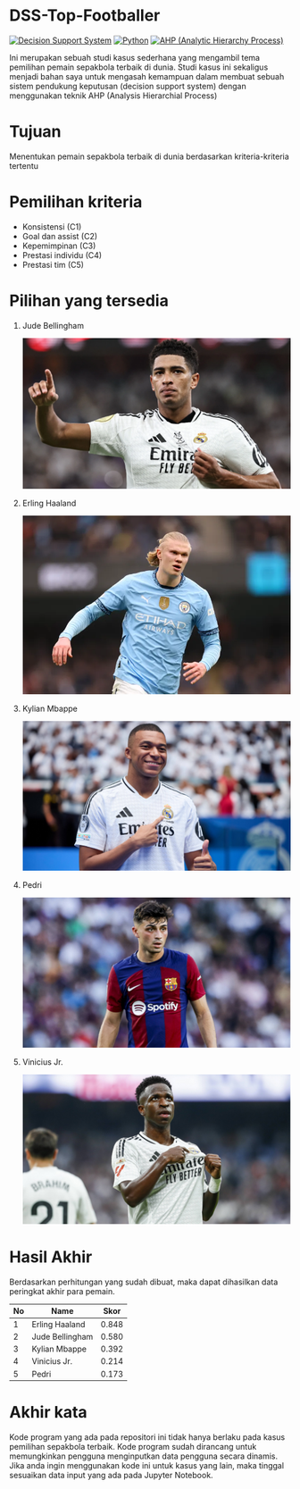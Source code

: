 # DSS-Top-Footballer

[![Decision Support System](https://img.shields.io/badge/Decision_Support_System-800080?style=flat)](https://github.com/topics/decision-support-system)
[![Python](https://img.shields.io/badge/Python-3776AB?style=flat&logo=python&logoColor=white)](https://github.com/topics/python)
[![AHP (Analytic Hierarchy Process)](https://img.shields.io/badge/AHP-FF4500?style=flat)](https://github.com/topics/ahp)


Ini merupakan sebuah studi kasus sederhana yang mengambil tema pemilihan pemain sepakbola terbaik di dunia. Studi kasus ini sekaligus menjadi bahan saya untuk mengasah kemampuan dalam membuat sebuah sistem pendukung keputusan (decision support system) dengan menggunakan teknik AHP (Analysis Hierarchial Process)


# Tujuan

Menentukan pemain sepakbola terbaik di dunia berdasarkan kriteria-kriteria tertentu

# Pemilihan kriteria

- Konsistensi (C1)
- Goal dan assist (C2)
- Kepemimpinan (C3)
- Prestasi individu (C4)
- Prestasi tim (C5)

# Pilihan yang tersedia

1. Jude Bellingham

    ![Jude Bellingham photo](docs/img/jude-bellingham.webp)
2. Erling Haaland

    ![Erling Haaland photo](docs/img/erling-haaland.webp)

3. Kylian Mbappe

    ![Kylian Mbappe photo](docs/img/kylian-mbappe.jpg)
4. Pedri

    ![Pedri](docs/img/pedri.jpg)

5. Vinicius Jr.

    ![Vinicius Jr. photo](docs/img/vinicius-jr.jpg)

# Hasil Akhir

Berdasarkan perhitungan yang sudah dibuat, maka dapat dihasilkan data peringkat akhir para pemain. 

| No | Name | Skor |
|--|--|--|
| 1 | Erling Haaland | 0.848 |
| 2 | Jude Bellingham | 0.580 |
| 3 | Kylian Mbappe | 0.392 |
| 4 | Vinicius Jr. | 0.214 |
| 5 | Pedri | 0.173 |

# Akhir kata

Kode program yang ada pada repositori ini tidak hanya berlaku pada kasus pemilihan sepakbola terbaik. Kode program sudah dirancang untuk memungkinkan pengguna menginputkan data pengguna secara dinamis. Jika anda ingin menggunakan kode ini untuk kasus yang lain, maka tinggal sesuaikan data input yang ada pada Jupyter Notebook.
